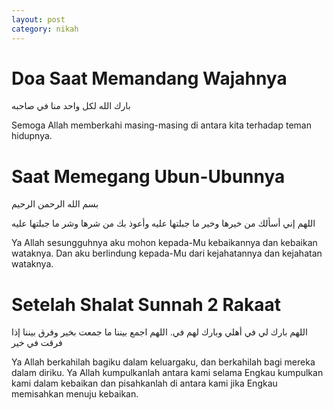 ```yaml
---
layout: post
category: nikah
---
```


# Doa Saat Memandang Wajahnya

بارك الله لكل واحد منا في صاحبه

Semoga Allah memberkahi masing-masing di antara kita terhadap teman hidupnya.

# Saat Memegang Ubun-Ubunnya

بسم الله الرحمن الرحيم

اللهم إني أسألك من خيرها وخير ما جبلتها عليه وأعوذ بك من شرها وشر ما جبلتها عليه

Ya Allah sesungguhnya aku mohon kepada-Mu kebaikannya dan kebaikan wataknya. Dan aku berlindung kepada-Mu dari kejahatannya dan kejahatan wataknya.

# Setelah Shalat Sunnah 2 Rakaat

اللهم بارك لي في أهلي وبارك لهم في. اللهم اجمع بيننا ما جمعت بخير وفرق بيننا إذا فرقت في خير

Ya Allah berkahilah bagiku dalam keluargaku, dan berkahilah bagi mereka dalam diriku. Ya Allah kumpulkanlah antara kami selama Engkau kumpulkan kami dalam kebaikan dan pisahkanlah di antara kami jika Engkau memisahkan menuju kebaikan.